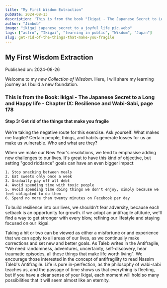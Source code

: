 ```yaml
---
title: "My First Wisdom Extraction"
pubDate: 2024-08-13
description: 'This is from the book "Ikigai - The Japanese Secret to Long and Happy Life." '
author: "Jimbob"
image: "ikigai_japanese_secret_to_a_joyful_life_pic.webp"
tags: ["astro", "Ikigai", "learning in public", "Wisdom", "Japan"]
slug: get-rid-of-the-things-that-make-you-fragile
---
```


## My First Wisdom Extraction

Published on: 2024-08-26

Welcome to my _new Collection of Wisdom_. Here, I will share my learning journey as I build a new foundation.

### This is from the Book: Ikigai - The Japanese Secret to a Long and Happy life - Chapter IX: Resilience and Wabi-Sabi, page 178

#### Step 3: Get rid of the things that make you fragile

We're taking the negative route for this exercise. Ask yourself: What makes me fragile? Certain people, things, and habits generate losses for us an make us vulnerable. Who and what are they?

When we make our New Year's resolutions, we tend to emphasise adding new challenges to our lives. It's great to have this kind of objective, but setting "good riddance" goals can have an even bigger impact:

    1. Stop snacking between meals
    2. Eat sweets only once a week
    3. Gradually pay off all debt
    4. Avoid spending time with toxic people
    5. Avoid spending time doing things we don't enjoy, simply because we feel obligated to do them
    6. Spend no more than twenty minutes on Facebook per day

To build resilience into our lives, we shouldn't fear adversity, because each setback is an opportunity for growth.
if we adopt an antifragile attitude, we'll find a way to get stronger with every blow, refining our lifestyle and staying focused on our Ikigai.

Taking a hit or two can be viewed as either a misfortune or and experience that we can apply to all areas of our lives, as we continually make corrections and set new and better goals.
As Taleb writes in the Antifragile, "We need randomness, adventures, uncertainty, self-discovery, hear traumatic episodes, all these things that make life worth living". We encourage those interested in the concept of antifragility to read Nassim Taleb's Antifragile.
Life is pure in-perfection, as the philosophy of wabi-sabi teaches us, and the passage of time shows us that everything is fleeting, but if you have a clear sense of your Ikigai, each moment will hold so many possibilities that it will seem almost like an eternity.
